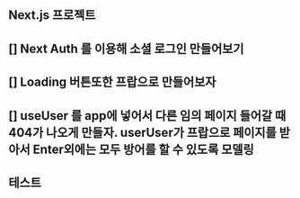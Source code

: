 ## Next.js 프로젝트

## [] Next Auth 를 이용해 소셜 로그인 만들어보기

## [] Loading 버튼또한 프랍으로 만들어보자

## [] useUser 를 app에 넣어서 다른 임의 페이지 들어갈 때 404가 나오게 만들자. userUser가 프랍으로 페이지를 받아서 Enter외에는 모두 방어를 할 수 있도록 모델링

## 테스트
